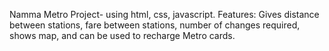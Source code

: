 Namma Metro Project- using html, css, javascript. 
Features: Gives distance between stations, fare between stations, number of changes required, shows map, and can be used to recharge Metro cards.
